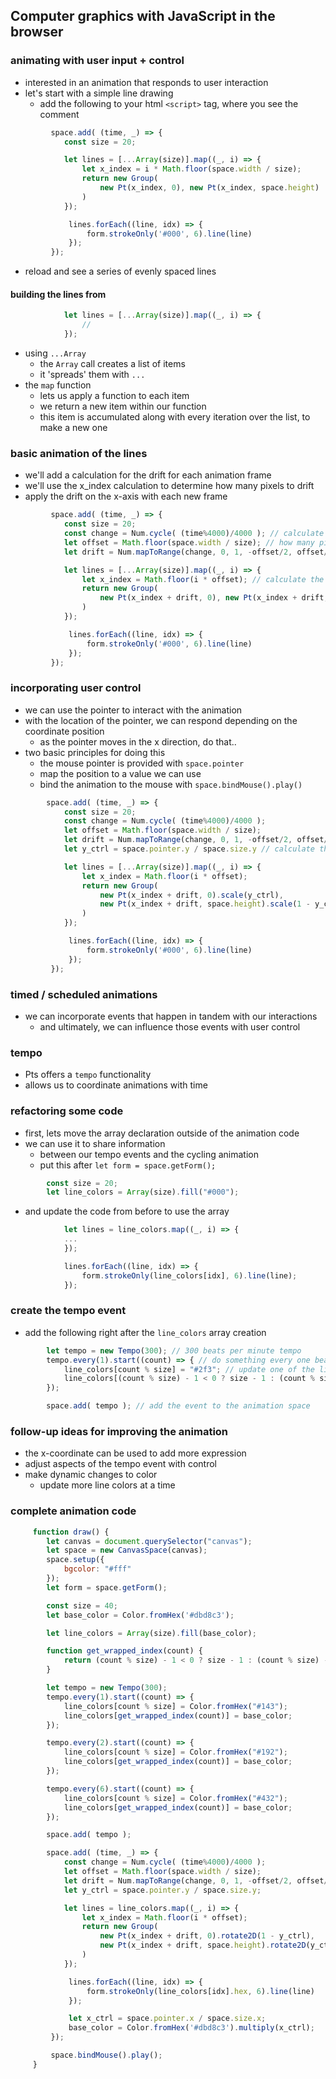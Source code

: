 ## Computer graphics with JavaScript in the browser

### animating with user input + control
- interested in an animation that responds to user interaction
- let's start with a simple line drawing
  - add the following to your html `<script>` tag, where you see the comment
```js
         space.add( (time, _) => {
            const size = 20;

            let lines = [...Array(size)].map((_, i) => {
                let x_index = i * Math.floor(space.width / size);
                return new Group(
                    new Pt(x_index, 0), new Pt(x_index, space.height)
                )
            });

             lines.forEach((line, idx) => {
                 form.strokeOnly('#000', 6).line(line)
             });
         });
```
- reload and see a series of evenly spaced lines
#### building the lines from
```js
            let lines = [...Array(size)].map((_, i) => {
                //
            });
```
- using `...Array`
  - the `Array` call creates a list of items
  - it 'spreads' them with `...`
- the `map` function
  - lets us apply a function to each item
  - we return a new item within our function
  - this item is accumulated along with every iteration over the list, to make a new one

### basic animation of the lines
- we'll add a calculation for the drift for each animation frame
- we'll use the x_index calculation to determine how many pixels to drift
- apply the drift on the x-axis with each new frame
```js
         space.add( (time, _) => {
            const size = 20;
            const change = Num.cycle( (time%4000)/4000 ); // calculate the change for this frame
            let offset = Math.floor(space.width / size); // how many pixels between each line
            let drift = Num.mapToRange(change, 0, 1, -offset/2, offset/2); // how many pixels to drift by

            let lines = [...Array(size)].map((_, i) => {
                let x_index = Math.floor(i * offset); // calculate the x_index using the offset
                return new Group(
                    new Pt(x_index + drift, 0), new Pt(x_index + drift, space.height) // apply the drift
                )
            });

             lines.forEach((line, idx) => {
                 form.strokeOnly('#000', 6).line(line)
             });
         });
```

### incorporating user control
- we can use the pointer to interact with the animation
- with the location of the pointer, we can respond depending on the coordinate position
  - as the pointer moves in the x direction, do that..
- two basic principles for doing this
  - the mouse pointer is provided with `space.pointer`
  - map the position to a value we can use
  - bind the animation to the mouse with `space.bindMouse().play()`
```js
        space.add( (time, _) => {
            const size = 20;
            const change = Num.cycle( (time%4000)/4000 );
            let offset = Math.floor(space.width / size);
            let drift = Num.mapToRange(change, 0, 1, -offset/2, offset/2);
            let y_ctrl = space.pointer.y / space.size.y // calculate the relative position of the pointer

            let lines = [...Array(size)].map((_, i) => {
                let x_index = Math.floor(i * offset);
                return new Group(
                    new Pt(x_index + drift, 0).scale(y_ctrl), 
                    new Pt(x_index + drift, space.height).scale(1 - y_ctrl) // scale the points using control
                )
            });

             lines.forEach((line, idx) => {
                 form.strokeOnly('#000', 6).line(line)
             });
         });
```

### timed / scheduled animations
- we can incorporate events that happen in tandem with our interactions
  - and ultimately, we can influence those events with user control

### tempo
- Pts offers a `tempo` functionality
- allows us to coordinate animations with time

### refactoring some code
- first, lets move the array declaration outside of the animation code
- we can use it to share information
  - between our tempo events and the cycling animation
  - put this after `let form = space.getForm();`
```js
        const size = 20;
        let line_colors = Array(size).fill("#000");
```
- and update the code from before to use the array
```js
            let lines = line_colors.map((_, i) => {
            ...
            });

            lines.forEach((line, idx) => {
                form.strokeOnly(line_colors[idx], 6).line(line);
            });
```

### create the tempo event
- add the following right after the `line_colors` array creation
```js
        let tempo = new Tempo(300); // 300 beats per minute tempo
        tempo.every(1).start((count) => { // do something every one beat of the tempo count
            line_colors[count % size] = "#2f3"; // update one of the line colors in the array
            line_colors[(count % size) - 1 < 0 ? size - 1 : (count % size) - 1] = "#000"; // backtrack and restore the last line color
        });

        space.add( tempo ); // add the event to the animation space
```

### follow-up ideas for improving the animation
- the x-coordinate can be used to add more expression
- adjust aspects of the tempo event with control
- make dynamic changes to color
  - update more line colors at a time

### complete animation code
```js
     function draw() {
        let canvas = document.querySelector("canvas");
        let space = new CanvasSpace(canvas);
        space.setup({
            bgcolor: "#fff"
        });
        let form = space.getForm();

        const size = 40;
        let base_color = Color.fromHex('#dbd8c3');

        let line_colors = Array(size).fill(base_color);

        function get_wrapped_index(count) {
            return (count % size) - 1 < 0 ? size - 1 : (count % size) - 1;
        }

        let tempo = new Tempo(300);
        tempo.every(1).start((count) => {
            line_colors[count % size] = Color.fromHex("#143");
            line_colors[get_wrapped_index(count)] = base_color;
        });

        tempo.every(2).start((count) => {
            line_colors[count % size] = Color.fromHex("#192");
            line_colors[get_wrapped_index(count)] = base_color;
        });

        tempo.every(6).start((count) => {
            line_colors[count % size] = Color.fromHex("#432");
            line_colors[get_wrapped_index(count)] = base_color;
        });

        space.add( tempo );

        space.add( (time, _) => {
            const change = Num.cycle( (time%4000)/4000 );
            let offset = Math.floor(space.width / size);
            let drift = Num.mapToRange(change, 0, 1, -offset/2, offset/2);
            let y_ctrl = space.pointer.y / space.size.y;

            let lines = line_colors.map((_, i) => {
                let x_index = Math.floor(i * offset);
                return new Group(
                    new Pt(x_index + drift, 0).rotate2D(1 - y_ctrl), 
                    new Pt(x_index + drift, space.height).rotate2D(y_ctrl)
                )
            });

             lines.forEach((line, idx) => {
                 form.strokeOnly(line_colors[idx].hex, 6).line(line)
             });

             let x_ctrl = space.pointer.x / space.size.x;
             base_color = Color.fromHex('#dbd8c3').multiply(x_ctrl);
         });

         space.bindMouse().play();
     }
```
